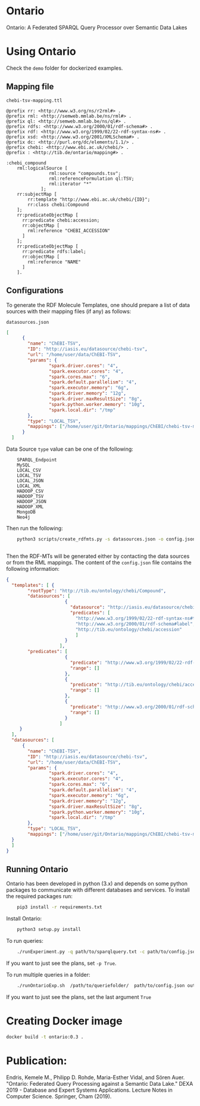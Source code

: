 # Ontario
Ontario: A Federated SPARQL Query Processor over Semantic Data Lakes

# Using Ontario
Check the `demo` folder for dockerized examples.


## Mapping file
`chebi-tsv-mapping.ttl`

```text
@prefix rr: <http://www.w3.org/ns/r2rml#> .
@prefix rml: <http://semweb.mmlab.be/ns/rml#> .
@prefix ql: <http://semweb.mmlab.be/ns/ql#> .
@prefix rdfs: <http://www.w3.org/2000/01/rdf-schema#> .
@prefix rdf: <http://www.w3.org/1999/02/22-rdf-syntax-ns#> .
@prefix xsd: <http://www.w3.org/2001/XMLSchema#> .
@prefix dc: <http://purl.org/dc/elements/1.1/> .
@prefix chebi: <http://www.ebi.ac.uk/chebi/> .
@prefix : <http://tib.de/ontario/mapping#> .

:chebi_compound
  	rml:logicalSource [
                rml:source "compounds.tsv";
                rml:referenceFormulation ql:TSV;
                rml:iterator "*"
  			 ];
  	rr:subjectMap [
        rr:template "http://www.ebi.ac.uk/chebi/{ID}";
        rr:class chebi:Compound
  	];  	
    rr:predicateObjectMap [
      rr:predicate chebi:accession;
      rr:objectMap [
        rml:reference "CHEBI_ACCESSION"
      ]
    ];
    rr:predicateObjectMap [
      rr:predicate rdfs:label;
      rr:objectMap [
        rml:reference "NAME"
      ]
    ].
 ```
 
## Configurations
To generate the RDF Molecule Templates, one should prepare a list of data sources with their mapping files (if any) as follows:

`datasources.json`

```json
[
      {
        "name": "ChEBI-TSV",
        "ID": "http://iasis.eu/datasource/chebi-tsv",
        "url": "/home/user/data/ChEBI-TSV",
        "params": {
                "spark.driver.cores": "4",
                "spark.executor.cores": "4",
                "spark.cores.max": "6",
                "spark.default.parallelism": "4",
                "spark.executor.memory": "6g",
                "spark.driver.memory": "12g",
                "spark.driver.maxResultSize": "8g",
                "spark.python.worker.memory": "10g",
                "spark.local.dir": "/tmp"
        },
        "type": "LOCAL_TSV",
        "mappings": ["/home/user/git/Ontario/mappings/ChEBI/chebi-tsv-mapping.ttl"]
      }
  ]
```

Data Source `type` value can be one of the following:

```buildoutcfg
    SPARQL_Endpoint    
    MySQL
    LOCAL_CSV
    LOCAL_TSV
    LOCAL_JSON
    LOCAL_XML
    HADOOP_CSV
    HADOOP_TSV
    HADOOP_JSON
    HADOOP_XML
    MongoDB
    Neo4j
```

Then run the following:

```bash
    python3 scripts/create_rdfmts.py -s datasources.json -o config.json
    
```
Then the RDF-MTs will be generated either by contacting the data sources or from the RML mappings.
 The content of the `config.json` file contains the following information:

```json
{
  "templates": [ {  
        "rootType": "http://tib.eu/ontology/chebi/Compound",
        "datasources": [
                      {
                        "datasource": "http://iasis.eu/datasource/chebi-tsv",
                        "predicates": [
                          "http://www.w3.org/1999/02/22-rdf-syntax-ns#type",
                          "http://www.w3.org/2000/01/rdf-schema#label",
                          "http://tib.eu/ontology/chebi/accession"
                          ]
                      }
                    ],
        "predicates": [
                      {
                        "predicate": "http://www.w3.org/1999/02/22-rdf-syntax-ns#type",
                        "range": []
                      },
                      {
                        "predicate": "http://tib.eu/ontology/chebi/accession",
                        "range": []
                      },
                      {
                        "predicate": "http://www.w3.org/2000/01/rdf-schema#label",
                        "range": []
                      }
                    ]
     }
  ],
  "datasources": [
      {
        "name": "ChEBI-TSV",
        "ID": "http://iasis.eu/datasource/chebi-tsv",
        "url": "/home/user/data/ChEBI-TSV",
        "params": {
                "spark.driver.cores": "4",
                "spark.executor.cores": "4",
                "spark.cores.max": "6",
                "spark.default.parallelism": "4",
                "spark.executor.memory": "6g",
                "spark.driver.memory": "12g",
                "spark.driver.maxResultSize": "8g",
                "spark.python.worker.memory": "10g",
                "spark.local.dir": "/tmp"
        },
        "type": "LOCAL_TSV",
        "mappings": ["/home/user/git/Ontario/mappings/ChEBI/chebi-tsv-mapping.ttl"]
  }
  ]
}
```


## Running Ontario

Ontario has been developed in python (3.x) and depends on some python packages to communicate with different databases and services.
To install the required packages run:

```bash
    pip3 install -r requirements.txt
```

Install Ontario:
```bash
    python3 setup.py install
```


To run queries:

```bash
    ./runExperiment.py -q path/to/sparqlquery.txt -c path/to/config.json -p False
```

If you want to just see the plans, set `-p True`. 

To run multiple queries in a folder:

```bash
    ./runOntarioExp.sh  /path/to/queriefolder/  path/to/config.json outputname.tsv  errorlog.txt False
```

If you want to just see the plans, set the last argument `True`

# Creating Docker image
```bash
docker build -t ontario:0.3 .
```

# Publication:
Endris, Kemele M., Philipp D. Rohde, Maria-Esther Vidal, and Sören Auer. "Ontario: Federated Query Processing against a Semantic Data Lake." DEXA 2019 - Database and Expert Systems Applications. Lecture Notes in Computer Science. Springer, Cham (2019).